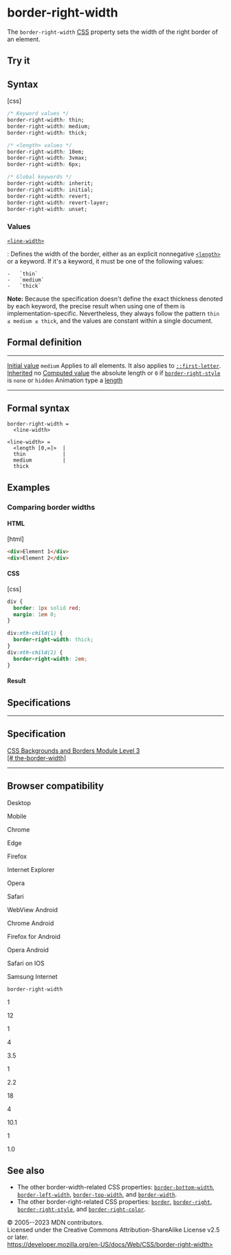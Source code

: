 border-right-width
==================

The `border-right-width`
[CSS](https://developer.mozilla.org/en-US/docs/Web/CSS) property sets
the width of the right border of an element.

Try it
------

Syntax
------

[css]

```css
/* Keyword values */
border-right-width: thin;
border-right-width: medium;
border-right-width: thick;

/* <length> values */
border-right-width: 10em;
border-right-width: 3vmax;
border-right-width: 6px;

/* Global keywords */
border-right-width: inherit;
border-right-width: initial;
border-right-width: revert;
border-right-width: revert-layer;
border-right-width: unset;
```

### Values

[`<line-width>`](#line-width)

:   Defines the width of the border, either as an explicit nonnegative
    [`<length>`](length.md) or a keyword. If it\'s a keyword, it must be
    one of the following values:

    -   `thin`
    -   `medium`
    -   `thick`

**Note:** Because the specification doesn\'t define the exact thickness
denoted by each keyword, the precise result when using one of them is
implementation-specific. Nevertheless, they always follow the pattern
`thin ≤ medium ≤ thick`, and the values are constant within a single
document.

Formal definition
-----------------

  ---------------------------------- ------------------------------------------------------------------------------------------------
  [Initial value](initial_value.md)     `medium`
  Applies to                         all elements. It also applies to [`::first-letter`](::first-letter).
  [Inherited](inheritance.md)           no
  [Computed value](computed_value.md)   the absolute length or `0` if [`border-right-style`](border-right-style.md) is `none` or `hidden`
  Animation type                     a [length](length.md#interpolation)
  ---------------------------------- ------------------------------------------------------------------------------------------------

Formal syntax
-------------

```
border-right-width = 
  <line-width>  

<line-width> = 
  <length [0,∞]>  |
  thin            |
  medium          |
  thick           
```

Examples
--------

### Comparing border widths

#### HTML

[html]

```html
<div>Element 1</div>
<div>Element 2</div>
```

#### CSS

[css]

```css
div {
  border: 1px solid red;
  margin: 1em 0;
}

div:nth-child(1) {
  border-right-width: thick;
}
div:nth-child(2) {
  border-right-width: 2em;
}
```

#### Result

Specifications
--------------

  ----------------------------------------------------------------------------------------

Specification
  ----------------------------------------------------------------------------------------

  [CSS Backgrounds and Borders Module Level 3\
  [\#
  the-border-width]](https://drafts.csswg.org/css-backgrounds/#the-border-width)

  ----------------------------------------------------------------------------------------

Browser compatibility
---------------------

Desktop

Mobile

Chrome

Edge

Firefox

Internet Explorer

Opera

Safari

WebView Android

Chrome Android

Firefox for Android

Opera Android

Safari on IOS

Samsung Internet

`border-right-width`

1

12

1

4

3.5

1

2.2

18

4

10.1

1

1.0

See also
--------

- The other border-width-related CSS properties:
    [`border-bottom-width`](border-bottom-width.md),
    [`border-left-width`](border-left-width.md),
    [`border-top-width`](border-top-width.md), and
    [`border-width`](border-width.md).
- The other border-right-related CSS properties: [`border`](border.md),
    [`border-right`](border-right.md),
    [`border-right-style`](border-right-style.md), and
    [`border-right-color`](border-right-color.md).

© 2005--2023 MDN contributors.\
Licensed under the Creative Commons Attribution-ShareAlike License v2.5
or later.\
https://developer.mozilla.org/en-US/docs/Web/CSS/border-right-width>
